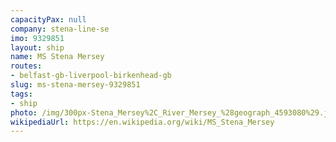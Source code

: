 ```yaml
---
capacityPax: null
company: stena-line-se
imo: 9329851
layout: ship
name: MS Stena Mersey
routes:
- belfast-gb-liverpool-birkenhead-gb
slug: ms-stena-mersey-9329851
tags:
- ship
photo: /img/300px-Stena_Mersey%2C_River_Mersey_%28geograph_4593080%29.jpg
wikipediaUrl: https://en.wikipedia.org/wiki/MS_Stena_Mersey
---
```


